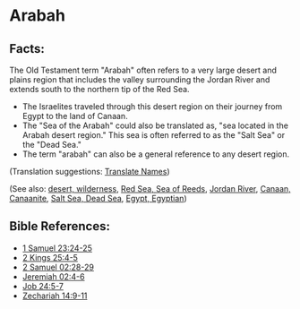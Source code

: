 # Arabah #

## Facts: ##

The Old Testament term "Arabah" often refers to a very large desert and plains region that includes the valley surrounding the Jordan River and extends south to the northern tip of the Red Sea.

* The Israelites traveled through this desert region on their journey from Egypt to the land of Canaan.
* The "Sea of the Arabah" could also be translated as, "sea located in the Arabah desert region." This sea is often referred to as the "Salt Sea" or the "Dead Sea."
* The term "arabah" can also be a general reference to any desert region.

(Translation suggestions: [Translate Names](https://git.door43.org/Door43/en-ta-translate-vol1/src/master/content/translate_names.md))

(See also: [desert, wilderness](../other/desert.md), [Red Sea, Sea of Reeds](../other/redsea.md), [Jordan River](../other/jordanriver.md), [Canaan, Canaanite](../other/canaan.md), [Salt Sea, Dead Sea](../other/saltsea.md), [Egypt, Egyptian](../other/egypt.md))

## Bible References: ##

* [1 Samuel 23:24-25](https://door43.org/en/bible/notes/1sa/23/24)
* [2 Kings 25:4-5](https://door43.org/en/bible/notes/2ki/25/04)
* [2 Samuel 02:28-29](https://door43.org/en/bible/notes/2sa/02/28)
* [Jeremiah 02:4-6](https://door43.org/en/bible/notes/jer/02/04)
* [Job 24:5-7](https://door43.org/en/bible/notes/job/24/05)
* [Zechariah 14:9-11](https://door43.org/en/bible/notes/zec/14/09)


